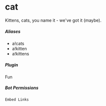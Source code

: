 # cat 

Kittens, cats, you name it - we've got it (maybe).
			

##### Aliases

* a!cats
* a!kitten
* a!kittens


##### Plugin
Fun


##### Bot Permissions
`Embed Links`